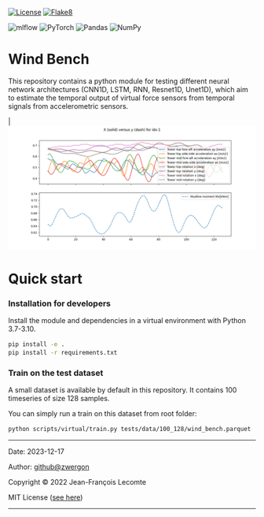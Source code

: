 [![License](https://img.shields.io/badge/license-MIT-white)](
    https://stringfixer.com/fr/MIT_license)
[![Flake8](
    https://github.com/zwergon/wind_bench/actions/workflows/python-app.yml/badge.svg)](
        https://github.com/zwergon/wind_bench/actions/workflows/python-app.yml)

![mlflow](https://img.shields.io/badge/mlflow-%23d9ead3.svg?style=for-the-badge&logo=numpy&logoColor=blue)
![PyTorch](https://img.shields.io/badge/PyTorch-%23EE4C2C.svg?style=for-the-badge&logo=PyTorch&logoColor=white)
![Pandas](https://img.shields.io/badge/pandas-%23150458.svg?style=for-the-badge&logo=pandas&logoColor=white)
![NumPy](https://img.shields.io/badge/numpy-%23013243.svg?style=for-the-badge&logo=numpy&logoColor=white)

# Wind Bench

This repository contains a python module for testing different neural network architectures (CNN1D, LSTM, RNN, Resnet1D, Unet1D), which aim to estimate the temporal output of virtual force sensors from temporal signals from accelerometric sensors.

| <img src="./assets/images/virtual_sensing_aim.png" >



# Quick start

### Installation for developers

Install the module and dependencies in a virtual environment with Python 3.7-3.10.

```bash
pip install -e .
pip install -r requirements.txt
```

### Train on the test dataset

A small dataset is available by default in this repository. It contains 100
timeseries of size 128 samples. 

You can simply run a train on this dataset from root folder:

```bash
python scripts/virtual/train.py tests/data/100_128/wind_bench.parquet 
```

---

Date: 2023-12-17

Author: [github@zwergon](https://github.com/zwergon)

Copyright © 2022 Jean-François Lecomte

MIT License ([see here](LICENSE.md))

---